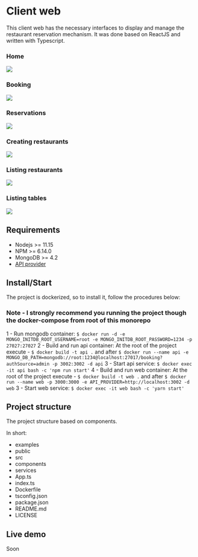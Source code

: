 # Client web
This client web has the necessary interfaces to display and manage the restaurant reservation mechanism. It was done based on ReactJS and written with Typescript.

### Home
![](/examples/show_restaurants_and_tables.png)

### Booking
![](/examples/booking.png)

### Reservations
![](/examples/reservations.png)

### Creating restaurants
![](/examples/creating_restaurants.png)

### Listing restaurants
![](/examples/list_restaurants.png)

### Listing tables
![](/examples/list_tables.png)

## Requirements
 - Nodejs >= 11.15
 - NPM >= 6.14.0
 - MongoDB >= 4.2
 - [API provider](../api/README.md)

## Install/Start
The project is dockerized, so to install it, follow the procedures below: 

### Note - I strongly recommend you running the project though the docker-compose from root of this monorepo

1 - Run mongodb container: 
`$ docker run -d -e MONGO_INITDB_ROOT_USERNAME=root -e MONGO_INITDB_ROOT_PASSWORD=1234 -p 27027:27027` 
2 - Build and run api container: 
At the root of the project execute - `$ docker build -t api .` and after `$ docker run --name api -e MONGO_DB_PATH=mongodb://root:1234@localhost:27017/booking?authSource=admin -p 3002:3002 -d api` 
3 - Start api service: 
`$ docker exec -it api bash -c 'npm run start'` 
4 - Build and run web container:
At the root of the project execute - `$ docker build -t web .` and after `$ docker run --name web -p 3000:3000 -e API_PROVIDER=http://localhost:3002 -d web` 
3 - Start web service: 
`$ docker exec -it web bash -c 'yarn start'`

## Project structure
The project structure based on components.

In short:
 - examples
 - public
 - src
  - components
  - services
  - App.ts
  - index.ts
 - Dockerfile
 - tsconfig.json
 - package.json
 - README.md
 - LICENSE


## Live demo
Soon

